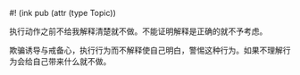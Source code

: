 #! (ink pub (attr (type Topic))

执行动作之前不给我解释清楚就不做。不能证明解释是正确的就不予考虑。

欺骗诱导与戒备心，执行行为而不解释使自己明白，警惕这种行为。如果不理解行为会给自己带来什么就不做。